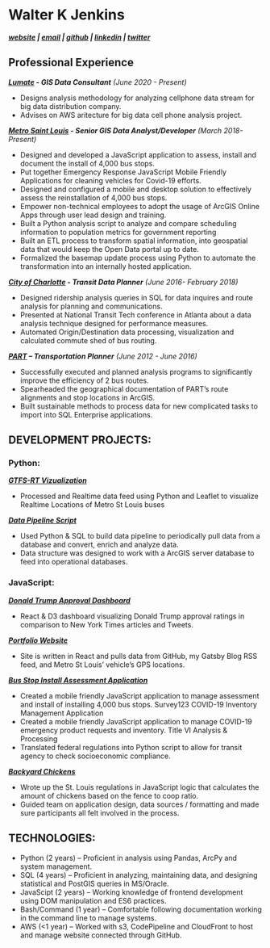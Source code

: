 # Walter K Jenkins

***[website](walterkjenkins.com) | [email](mailto:walter.k.jenkins@gmail.com) | [github](git.walterkjenkins.com) | [linkedin](linkedin.walterkjenkins.com) | [twitter](twitter.walterkjenkins.com)***

## Professional Experience

***[Lumate](http://www.lumate.com/) - GIS Data Consultant*** _(June 2020 - Present)_ 
- Designs analysis methodology for analyzing cellphone data stream for big data distribution company.
- Advises on AWS aritecture for big data cell phone analysis project.


***[Metro Saint Louis](https://www.metrostlouis.org/) -  Senior GIS Data Analyst/Developer*** _(March 2018- Present)_
- Designed and developed a JavaScript application to assess, install and document the install of 4,000 bus stops.
- Put together Emergency Response JavaScript Mobile Friendly Applications for cleaning vehicles for Covid-19 efforts. 
- Designed and configured a mobile and desktop solution to effectively assess the reinstallation of 4,000 bus stops.
- Empower non-technical employees to adopt the usage of ArcGIS Online Apps through user lead design and training.
- Built a Python analysis script to analyze and compare scheduling information to population metrics for government reporting
- Built an ETL process to transform spatial information, into geospatial data that would keep the Open Data portal up to date.
- Formalized the basemap update process using Python to automate the transformation into an internally hosted application.


***[City of Charlotte](https://charlottenc.gov/Pages/Home.aspx) - Transit Data Planner*** _(June 2016- February 2018)_
- Designed ridership analysis queries in SQL for data inquires and route analysis for planning and communications.
- Presented at National Transit Tech conference in Atlanta about a data analysis technique designed for performance measures. 
- Automated Origin/Destination data processing, visualization and calculated commute shed of bus routing. 

***[PART](https://www.partnc.org/) – Transportation Planner***	_(June 2012 - June 2016)_
- Successfully executed and planned analysis programs to significantly improve the efficiency of 2 bus routes. 
- Spearheaded the geographical documentation of PART’s route alignments and stop locations in ArcGIS. 
- Built sustainable methods to process data for new complicated tasks to import into SQL Enterprise applications. 


## DEVELOPMENT PROJECTS: 
### Python:
***[GTFS-RT Vizualization](https://github.com/AvidDabbler/GTFSRT-parsing)***
- Processed and Realtime data feed using Python and Leaflet to visualize Realtime Locations of Metro St Louis buses

***[Data Pipeline Script](https://github.com/AvidDabbler/MetroSTL-Esri-ETL)***
- Used Python & SQL to build data pipeline to periodically pull data from a database and convert, enrich and analyze data.
- Data structure was designed to work with a ArcGIS server database to feed into operational databases. 

### JavaScript:
***[Donald Trump Approval Dashboard](https://www.walterkjenkins.com/trump-approval/)***
- React & D3 dashboard visualizing Donald Trump approval ratings in comparison to New York Times articles and Tweets.

***[Portfolio Website](https://www.walterkjenkins.com)***
- Site is written in React and pulls data from GitHub, my Gatsby Blog RSS feed, and Metro St Louis’ vehicle’s GPS locations. 

***[Bus Stop Install Assessment Application]()***
- Created a mobile friendly JavaScript application to manage assessment and install of installing 4,000 bus stops. 
Survey123 COVID-19 Inventory Management Application
- Created a mobile friendly JavaScript application to manage COVID-19 emergency product requests and inventory.
   Title VI Analysis & Processing
- Translated federal regulations into Python script to allow for transit agency to check socioeconomic compliance.

***[Backyard Chickens](https://github.com/OpenSTL/backyard-chickens)***
- Wrote up the St. Louis regulations in JavaScript logic that calculates the amount of chickens based on the fence to coop ratio.
- Guided team on application design, data sources / formatting and made sure participants all felt involved in the process.

## TECHNOLOGIES:
- Python (2 years)  – Proficient in analysis using Pandas, ArcPy and system management.
- SQL (4 years) – Proficient in analyzing, maintaining data, and designing statistical and PostGIS queries in MS/Oracle.
- JavaScipt (2 years) – Working knowledge of frontend development using DOM manipulation and ES6 practices.
- Bash/Command  (1 year) – Comfortable following documentation working in the command line to manage systems.
- AWS (<1 year) – Worked with s3, CodePipeline and CloudFront to host and manage website connected through GitHub.




<!-- ### Footer

Last updated: August 2020 -->


